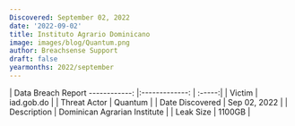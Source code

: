 ```yaml
---
Discovered: September 02, 2022
date: '2022-09-02'
title: Instituto Agrario Dominicano
image: images/blog/Quantum.png
author: Breachsense Support
draft: false
yearmonths: 2022/september
---
```



| Data Breach Report
------------:     |:-------------:    | :-----:|
| Victim      | iad.gob.do      | 
| Threat Actor      | Quantum      | 
| Date Discovered      | Sep 02, 2022      | 
| Description      | Dominican Agrarian Institute      | 
| Leak Size      | 1100GB      | 

